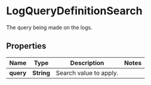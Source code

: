 # LogQueryDefinitionSearch

The query being made on the logs.

## Properties

| Name      | Type       | Description            | Notes |
| --------- | ---------- | ---------------------- | ----- |
| **query** | **String** | Search value to apply. |

